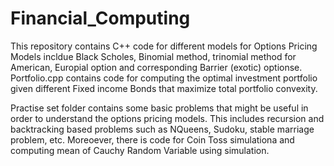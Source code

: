 # Financial_Computing

This repository contains C++ code for different models for Options Pricing
Models incldue Black Scholes, Binomial method, trinomial method for American, Europial option and corresponding Barrier (exotic) optionse.
Portfolio.cpp contains code for computing the optimal investment portfolio given different Fixed income Bonds that maximize total portfolio convexity.

Practise set folder contains some basic problems that might be useful in order to understand the options pricing models. This includes recursion and backtracking based problems such as NQueens, Sudoku, stable marriage problem, etc. Moreoever, there is code for Coin Toss simulationa and computing mean of Cauchy Random Variable using simulation. 
